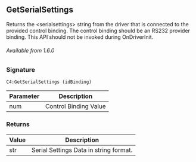 ## GetSerialSettings

Returns the \<serialsettings\> string from the driver that is connected to the provided control binding. The control binding should be an RS232 provider binding. This API should not be invoked during OnDriverInit.

###### Available from 1.6.0


### Signature

`C4:GetSerialSettings (idBinding)`


| Parameter | Description |
| --- | --- |
| num | Control Binding Value |


### Returns

| Value | Description |
| --- | --- |
| str | Serial Settings Data in string format. |